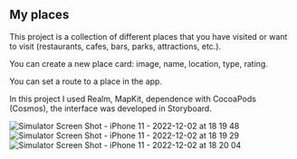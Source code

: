 ## My places



This project is a collection of different places that you have visited or want to visit (restaurants, cafes, bars, parks, attractions, etc.).

You can create a new place card: image, name, location, type, rating.

You can set a route to a place in the app.

In this project I used Realm, MapKit, dependence with CocoaPods (Cosmos), the interface was developed in Storyboard.


![Simulator Screen Shot - iPhone 11 - 2022-12-02 at 18 19 48](https://user-images.githubusercontent.com/106093762/205344186-14a50c4a-2e6d-4f9e-abf0-baed529ac111.png)
![Simulator Screen Shot - iPhone 11 - 2022-12-02 at 18 19 29](https://user-images.githubusercontent.com/106093762/205344180-16f750ac-721e-41cc-9cc3-9a076bc26783.png)
![Simulator Screen Shot - iPhone 11 - 2022-12-02 at 18 20 04](https://user-images.githubusercontent.com/106093762/205344188-51a2e867-3153-4510-ae3b-c7f4df2dfa4b.png)
